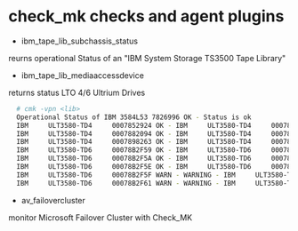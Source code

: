 # check_mk checks and agent plugins


  * ibm_tape_lib_subchassis_status

reurns operational Status of an "IBM System Storage TS3500 Tape Library"

  * ibm_tape_lib_mediaaccessdevice

returns status LTO 4/6 Ultrium Drives

```bash
  # cmk -vpn <lib> 
  Operational Status of IBM 3584L53 7826996 OK - Status is ok                                        ()
  IBM     ULT3580-TD4     0007852924 OK - IBM     ULT3580-TD4     0007852924 OperationalStatus:ok NeedsCleaning:false ()
  IBM     ULT3580-TD4     0007882094 OK - IBM     ULT3580-TD4     0007882094 OperationalStatus:ok NeedsCleaning:false ()
  IBM     ULT3580-TD4     0007898263 OK - IBM     ULT3580-TD4     0007898263 OperationalStatus:ok NeedsCleaning:false ()
  IBM     ULT3580-TD6     00078B2F59 OK - IBM     ULT3580-TD6     00078B2F59 OperationalStatus:ok NeedsCleaning:false ()
  IBM     ULT3580-TD6     00078B2F5A OK - IBM     ULT3580-TD6     00078B2F5A OperationalStatus:ok NeedsCleaning:false ()
  IBM     ULT3580-TD6     00078B2F5E OK - IBM     ULT3580-TD6     00078B2F5E OperationalStatus:ok NeedsCleaning:false ()
  IBM     ULT3580-TD6     00078B2F5F WARN - WARNING - IBM     ULT3580-TD6     00078B2F5F OperationalStatus:ok NeedsCleaning:true ()
  IBM     ULT3580-TD6     00078B2F61 WARN - WARNING - IBM     ULT3580-TD6     00078B2F61 OperationalStatus:ok NeedsCleaning:true ()
```

  * av_failovercluster

monitor Microsoft Failover Cluster with Check_MK
